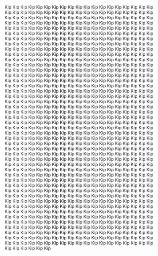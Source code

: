 Kip Kip Kip Kip Kip Kip Kip Kip Kip Kip Kip Kip Kip Kip Kip Kip Kip Kip Kip Kip Kip Kip Kip Kip Kip Kip Kip Kip Kip Kip Kip Kip Kip Kip Kip Kip Kip Kip Kip Kip Kip Kip Kip Kip Kip Kip Kip Kip Kip Kip Kip Kip Kip Kip Kip Kip Kip Kip Kip Kip Kip Kip Kip Kip Kip Kip Kip Kip Kip Kip Kip Kip Kip Kip Kip Kip Kip Kip Kip Kip Kip Kip Kip Kip Kip Kip Kip Kip Kip Kip Kip Kip Kip Kip Kip Kip Kip Kip Kip Kip Kip Kip Kip Kip Kip Kip Kip Kip Kip Kip Kip Kip Kip Kip Kip Kip Kip Kip Kip Kip Kip Kip Kip Kip Kip Kip Kip Kip Kip Kip Kip Kip Kip Kip Kip Kip Kip Kip Kip Kip Kip Kip Kip Kip Kip Kip Kip Kip Kip Kip Kip Kip Kip Kip Kip Kip Kip Kip Kip Kip Kip Kip Kip Kip Kip Kip Kip Kip Kip Kip Kip Kip Kip Kip Kip Kip Kip Kip Kip Kip Kip Kip Kip Kip Kip Kip Kip Kip Kip Kip Kip Kip Kip Kip Kip Kip Kip Kip Kip Kip Kip Kip Kip Kip Kip Kip Kip Kip Kip Kip Kip Kip Kip Kip Kip Kip Kip Kip Kip Kip Kip Kip Kip Kip Kip Kip Kip Kip Kip Kip Kip Kip Kip Kip Kip Kip Kip Kip Kip Kip Kip Kip Kip Kip Kip Kip Kip Kip Kip Kip Kip Kip Kip Kip Kip Kip Kip Kip Kip Kip Kip Kip Kip Kip Kip Kip Kip Kip Kip Kip Kip Kip Kip Kip Kip Kip Kip Kip Kip Kip Kip Kip Kip Kip Kip Kip Kip Kip Kip Kip Kip Kip Kip Kip Kip Kip Kip Kip Kip Kip Kip Kip Kip Kip Kip Kip Kip Kip Kip Kip Kip Kip Kip Kip Kip Kip Kip Kip Kip Kip Kip Kip Kip Kip Kip Kip Kip Kip Kip Kip Kip Kip Kip Kip Kip Kip Kip Kip Kip Kip Kip Kip Kip Kip Kip Kip Kip Kip Kip Kip Kip Kip Kip Kip Kip Kip Kip Kip Kip Kip Kip Kip Kip Kip Kip Kip Kip Kip Kip Kip Kip Kip Kip Kip Kip Kip Kip Kip Kip Kip Kip Kip Kip Kip Kip Kip Kip Kip Kip Kip Kip Kip Kip Kip Kip Kip Kip Kip Kip Kip Kip Kip Kip Kip Kip Kip Kip Kip Kip Kip Kip Kip Kip Kip Kip Kip Kip Kip Kip Kip Kip Kip Kip Kip Kip Kip Kip Kip Kip Kip Kip Kip Kip Kip Kip Kip Kip Kip Kip Kip Kip Kip Kip Kip Kip Kip Kip Kip Kip Kip Kip Kip Kip Kip Kip Kip Kip Kip Kip Kip Kip Kip Kip Kip Kip Kip Kip Kip Kip Kip Kip Kip Kip Kip Kip Kip Kip Kip Kip Kip Kip Kip Kip Kip Kip Kip Kip Kip Kip Kip Kip Kip Kip Kip Kip Kip Kip Kip Kip Kip Kip Kip Kip Kip Kip Kip Kip Kip Kip Kip Kip Kip Kip Kip Kip Kip Kip Kip Kip Kip Kip Kip Kip Kip Kip Kip Kip Kip Kip Kip Kip Kip Kip Kip Kip Kip Kip Kip Kip Kip Kip Kip Kip Kip Kip Kip Kip Kip Kip Kip Kip Kip Kip Kip Kip Kip Kip Kip Kip Kip Kip Kip Kip Kip Kip Kip Kip Kip Kip Kip Kip Kip Kip Kip Kip Kip Kip Kip Kip Kip Kip Kip Kip Kip Kip Kip Kip Kip Kip Kip Kip Kip Kip Kip Kip Kip Kip Kip Kip Kip Kip Kip Kip Kip Kip Kip Kip Kip Kip Kip Kip Kip Kip Kip Kip Kip Kip Kip Kip Kip Kip Kip Kip Kip Kip Kip Kip Kip Kip Kip Kip Kip Kip Kip Kip Kip Kip Kip Kip Kip Kip Kip Kip Kip Kip Kip Kip Kip Kip Kip Kip Kip Kip Kip Kip Kip Kip Kip Kip Kip Kip Kip Kip Kip Kip Kip Kip Kip Kip Kip Kip Kip Kip Kip Kip Kip Kip Kip Kip Kip Kip Kip Kip Kip Kip Kip Kip Kip Kip Kip Kip Kip Kip Kip Kip Kip Kip Kip Kip Kip Kip Kip Kip Kip Kip Kip Kip Kip Kip Kip Kip Kip Kip Kip Kip Kip Kip Kip Kip Kip Kip Kip Kip Kip Kip Kip Kip Kip Kip Kip Kip Kip Kip Kip Kip Kip Kip Kip Kip Kip Kip Kip Kip Kip Kip Kip Kip Kip Kip Kip Kip Kip Kip Kip Kip Kip Kip Kip Kip Kip Kip Kip Kip Kip Kip Kip Kip Kip Kip Kip Kip Kip Kip Kip Kip Kip Kip Kip Kip Kip Kip Kip Kip Kip Kip Kip Kip Kip Kip Kip Kip Kip Kip Kip Kip Kip Kip Kip Kip Kip Kip Kip Kip Kip Kip Kip Kip Kip Kip Kip Kip Kip Kip Kip Kip Kip Kip Kip Kip Kip Kip Kip Kip Kip Kip Kip Kip Kip Kip Kip Kip Kip Kip Kip Kip Kip Kip Kip Kip Kip Kip Kip Kip Kip Kip Kip Kip Kip Kip Kip Kip Kip Kip Kip Kip Kip Kip Kip Kip Kip Kip Kip Kip Kip Kip Kip Kip Kip Kip Kip Kip Kip Kip Kip Kip Kip Kip Kip Kip Kip 
